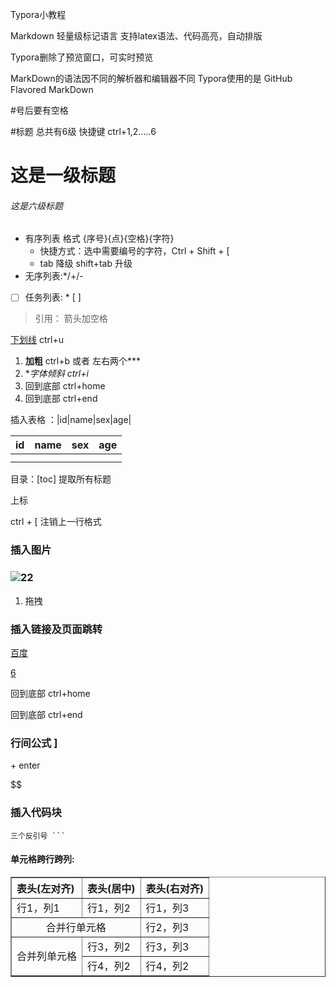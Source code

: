 Typora小教程

Markdown  轻量级标记语言 支持latex语法、代码高亮，自动排版

Typora删除了预览窗口，可实时预览

MarkDown的语法因不同的解析器和编辑器不同 Typora使用的是 GitHub Flavored MarkDown

#号后要有空格 

#标题  总共有6级   快捷键 ctrl+1,2.....6

#  这是一级标题

###### 这是六级标题

- 有序列表  格式 {序号}{点}{空格}{字符}
  - 快捷方式：选中需要编号的字符，Ctrl + Shift + [
  - tab 降级  shift+tab  升级
- 无序列表:*/+/-

* [ ] 任务列表:   * [ ]    



>引用： 箭头加空格    

<u>下划线</u>    ctrl+u

1. **加粗**    ctrl+b   或者 左右两个***
2. **字体倾斜   ctrl+i*
3. 回到底部  ctrl+home
4. 回到底部 ctrl+end

插入表格 ：|id|name|sex|age|

|  id  | name | sex  | age  |
| :--: | :--: | :--: | :--: |
|      |      |      |      |
|      |      |      |      |

目录：[toc]  提取所有标题

上标 <sup></sup>

ctrl + [   注销上一行格式 

### 插入图片

### ![22](C:\Users\nlp\Desktop\1.PNG)

1. 拖拽

### 插入链接及页面跳转

[百度](https:\\www.baidu.com)    

[6](#这是一级标题)

回到底部  ctrl+home

回到底部 ctrl+end

### 行间公式 ]

$$
$$ + enter
$$

 

### 插入代码块

```
三个反引号 ```
```



<h4>单元格跨行跨列:</h4>   <!--标题-->
<table border="1" width="500px" cellspacing="10">
<tr>
  <th align="left">表头(左对齐)</th>
  <th align="center">表头(居中)</th>
  <th align="right">表头(右对齐)</th>
</tr>
<tr>
  <td>行1，列1</td>
  <td>行1，列2</td>
  <td>行1，列3</td>
</tr>
<tr>
  <td colspan="2" align="center">合并行单元格</td>
  <td>行2，列3</td>
</tr>
<tr>
  <td rowspan="2" align="center">合并列单元格</td>
  <td>行3，列2</td>
  <td>行3，列3</td>
</tr>
<tr>
  <td>行4，列2</th>
  <td>行4，列2</td>
</tr>
</table>
<!--在表格td中，有两个属性控制居中显示
	align——表示左右居中——left，center，right
	valign——控制上下居中——left，center，right
	width——控制单元格宽度，单位像素
	cellspacing——单元格之间的间隔，单位像素
-->





